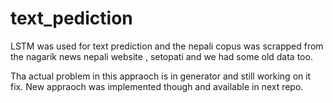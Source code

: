 # text_pediction
LSTM was used for text prediction and the nepali copus was scrapped from the nagarik news nepali website , setopati and we had some old data too.

Tha actual problem in this appraoch is in generator and still working on it fix. New appraoch was implemented though and available in next repo.

